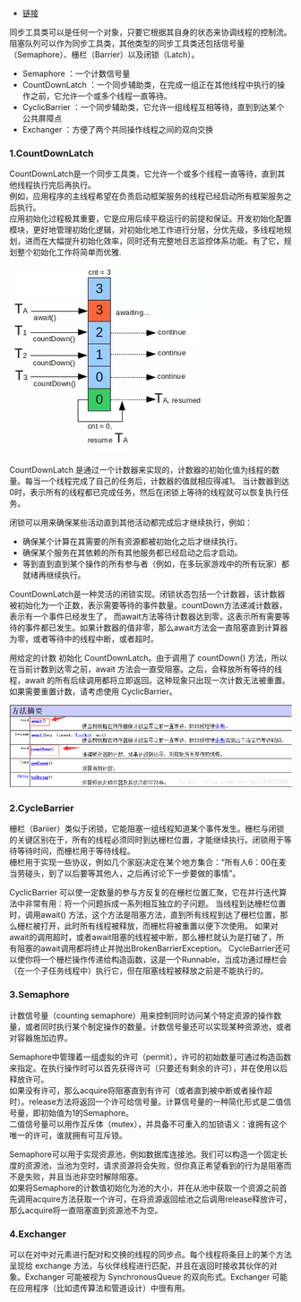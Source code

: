 - [链接](https://blog.csdn.net/vernonzheng/article/details/8280032)

同步工具类可以是任何一个对象，只要它根据其自身的状态来协调线程的控制流。\
阻塞队列可以作为同步工具类，其他类型的同步工具类还包括信号量（Semaphore）、栅栏（Barrier）以及闭锁（Latch）。

- Semaphore           ：一个计数信号量
- CountDownLatch      ：一个同步辅助类，在完成一组正在其他线程中执行的操作之前，它允许一个或多个线程一直等待。 
- CyclicBarrier       ：一个同步辅助类，它允许一组线程互相等待，直到到达某个公共屏障点 
- Exchanger           ：方便了两个共同操作线程之间的双向交换

### 1.CountDownLatch
CountDownLatch是一个同步工具类，它允许一个或多个线程一直等待，直到其他线程执行完后再执行。\
例如，应用程序的主线程希望在负责启动框架服务的线程已经启动所有框架服务之后执行。\
应用初始化过程极其重要，它是应用后续平稳运行的前提和保证。开发初始化配置模块，更好地管理初始化逻辑，对初始化地工作进行分层，分优先级，多线程地规划，进而在大幅提升初始化效率，同时还有完整地日志监控体系功能。有了它，规划整个初始化工作将简单而优雅.

![img](img/latch.jpg)

CountDownLatch 是通过一个计数器来实现的，计数器的初始化值为线程的数量。每当一个线程完成了自己的任务后，计数器的值就相应得减1。
当计数器到达0时，表示所有的线程都已完成任务，然后在闭锁上等待的线程就可以恢复执行任务。

闭锁可以用来确保某些活动直到其他活动都完成后才继续执行，例如：
- 确保某个计算在其需要的所有资源都被初始化之后才继续执行。
- 确保某个服务在其依赖的所有其他服务都已经启动之后才启动。
- 等到直到直到某个操作的所有参与者（例如，在多玩家游戏中的所有玩家）都就绪再继续执行。

CountDownLatch是一种灵活的闭锁实现。闭锁状态包括一个计数器，该计数器被初始化为一个正数，表示需要等待的事件数量。countDown方法递减计数器，表示有一个事件已经发生了，
而await方法等待计数器达到零，这表示所有需要等待的事件都已发生。如果计数器的值非零，那么await方法会一直阻塞直到计算器为零，或者等待中的线程中断，或者超时。

用给定的计数 初始化 CountDownLatch。由于调用了 countDown() 方法，所以在当前计数到达零之前，await 方法会一直受阻塞。之后，会释放所有等待的线程，await 的所有后续调用都将立即返回。这种现象只出现一次计数无法被重置。如果需要重置计数，请考虑使用 CyclicBarrier。

![img](img/latch_methods.png)

### 2.CycleBarrier
栅栏（Bariier）类似于闭锁，它能阻塞一组线程知道某个事件发生。栅栏与闭锁的关键区别在于，所有的线程必须同时到达栅栏位置，才能继续执行。闭锁用于等待等待时间，而栅栏用于等待线程。\
栅栏用于实现一些协议，例如几个家庭决定在某个地方集合：“所有人6：00在麦当劳碰头，到了以后要等其他人，之后再讨论下一步要做的事情”。

CyclicBarrier 可以使一定数量的参与方反复的在栅栏位置汇聚，它在并行迭代算法中非常有用：将一个问题拆成一系列相互独立的子问题。
当线程到达栅栏位置时，调用await() 方法，这个方法是阻塞方法，直到所有线程到达了栅栏位置，那么栅栏被打开，此时所有线程被释放，而栅栏将被重置以便下次使用。
如果对await的调用超时，或者await阻塞的线程被中断，那么栅栏就认为是打破了，所有阻塞的await调用都将终止并抛出BrokenBarrierException。
CycleBarrier还可以使你将一个栅栏操作传递给构造函数，这是一个Runnable，当成功通过栅栏会（在一个子任务线程中）执行它，但在阻塞线程被释放之前是不能执行的。

### 3.Semaphore
计数信号量（counting semaphore）用来控制同时访问某个特定资源的操作数量，或者同时执行某个制定操作的数量。计数信号量还可以实现某种资源池，或者对容器施加边界。

Semaphore中管理着一组虚拟的许可（permit），许可的初始数量可通过构造函数来指定。在执行操作时可以首先获得许可（只要还有剩余的许可），并在使用以后释放许可。\
如果没有许可，那么acquire将阻塞直到有许可（或者直到被中断或者操作超时）。release方法将返回一个许可给信号量。计算信号量的一种简化形式是二值信号量，即初始值为1的Semaphore。\
二值信号量可以用作互斥体（mutex），并具备不可重入的加锁语义：谁拥有这个唯一的许可，谁就拥有可互斥锁。

Semaphore可以用于实现资源池，例如数据库连接池。我们可以构造一个固定长度的资源池，当池为空时，请求资源将会失败，但你真正希望看到的行为是阻塞而不是失败，并且当池非空时解除阻塞。\
如果将Semaphore的计数值初始化为池的大小，并在从池中获取一个资源之前首先调用acquire方法获取一个许可，在将资源返回给池之后调用release释放许可，那么acquire将一直阻塞直到资源池不为空。

### 4.Exchanger

可以在对中对元素进行配对和交换的线程的同步点。每个线程将条目上的某个方法呈现给 exchange 方法，与伙伴线程进行匹配，并且在返回时接收其伙伴的对象。Exchanger 可能被视为 SynchronousQueue 的双向形式。Exchanger 可能在应用程序（比如遗传算法和管道设计）中很有用。


